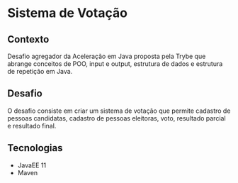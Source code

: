 # Sistema de Votação

## Contexto

Desafio agregador da Aceleração em Java proposta pela Trybe que abrange conceitos de POO, input e output, estrutura de dados e estrutura de repetição em Java.

## Desafio

O desafio consiste em criar um sistema de votação que permite cadastro de pessoas candidatas, cadastro de pessoas eleitoras, voto, resultado parcial e resultado final.

## Tecnologias

- JavaEE 11
- Maven
